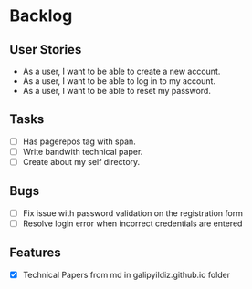 # Backlog

## User Stories

- As a user, I want to be able to create a new account.
- As a user, I want to be able to log in to my account.
- As a user, I want to be able to reset my password.

## Tasks
- [ ] Has pagerepos tag with span.
- [ ] Write bandwith technical paper.
- [ ] Create about my self directory.

## Bugs

- [ ] Fix issue with password validation on the registration form
- [ ] Resolve login error when incorrect credentials are entered

## Features

- [X] Technical Papers from md in galipyildiz.github.io folder